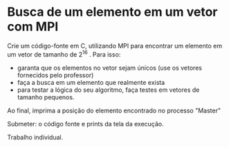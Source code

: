 # Busca de um elemento em um vetor com MPI

Crie um código-fonte em C, utilizando MPI para encontrar um elemento em um vetor de tamanho de $2^{16}$ . Para isso:

* garanta que os elementos no vetor sejam únicos (use os vetores fornecidos pelo professor)
* faça a busca em um elemento que realmente exista
* para testar a lógica do seu algoritmo, faça testes em vetores de tamanho pequenos.

Ao final, imprima a posição do elemento encontrado no processo "Master"

Submeter: o código fonte e prints da tela da execução.

Trabalho individual.
